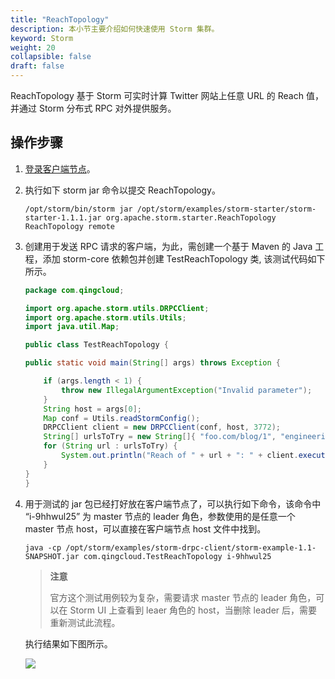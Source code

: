 ```yaml
---
title: "ReachTopology"
description: 本小节主要介绍如何快速使用 Storm 集群。 
keyword: Storm
weight: 20
collapsible: false
draft: false
---
```


ReachTopology 基于 Storm 可实时计算 Twitter 网站上任意 URL 的 Reach 值，并通过 Storm 分布式 RPC 对外提供服务。

## 操作步骤

1. [登录客户端节点](/bigdata/storm/manual/65_storm_client)。
2. 执行如下 storm jar 命令以提交 ReachTopology。

    ```
    /opt/storm/bin/storm jar /opt/storm/examples/storm-starter/storm-starter-1.1.1.jar org.apache.storm.starter.ReachTopology ReachTopology remote
    ```

3. 创建用于发送 RPC 请求的客户端，为此，需创建一个基于 Maven 的 Java 工程，添加 storm-core 依赖包并创建 TestReachTopology 类, 该测试代码如下所示。

    ```java
    package com.qingcloud;

    import org.apache.storm.utils.DRPCClient;
    import org.apache.storm.utils.Utils;
    import java.util.Map;

    public class TestReachTopology {

    public static void main(String[] args) throws Exception {

        if (args.length < 1) {
            throw new IllegalArgumentException("Invalid parameter");
        }
        String host = args[0];
        Map conf = Utils.readStormConfig();
        DRPCClient client = new DRPCClient(conf, host, 3772);
        String[] urlsToTry = new String[]{ "foo.com/blog/1", "engineering.twitter.com/blog/5", "notaurl.com"   };
        for (String url : urlsToTry) {
            System.out.println("Reach of " + url + ": " + client.execute("reach", url));
        }
    }
    }
    ```

4. 用于测试的 jar 包已经打好放在客户端节点了，可以执行如下命令，该命令中 “i-9hhwul25” 为 master 节点的 leader 角色，参数使用的是任意一个 master 节点 host，可以直接在客户端节点 host 文件中找到。

    ```
    java -cp /opt/storm/examples/storm-drpc-client/storm-example-1.1-SNAPSHOT.jar com.qingcloud.TestReachTopology i-9hhwul25
    ```

    > **注意**
    >
    > 官方这个测试用例较为复杂，需要请求 master 节点的 leader 角色，可以在 Storm UI 上查看到 leaer 角色的 host，当删除 leader 后，需要重新测试此流程。

    执行结果如下图所示。

    ![](../../../_images/rpc_result.png)
